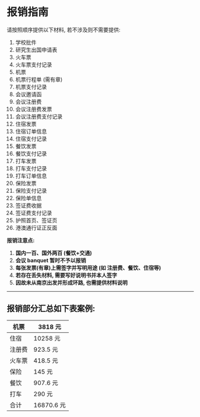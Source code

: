 # 报销指南

请按照顺序提供以下材料, 若不涉及则不需要提供:

1. 学校批件
2. 研究生出国申请表
3. 火车票
4. 火车票支付记录
5. 机票
6. 机票行程单 (需有章)
7. 机票支付记录
8. 会议邀请函
9. 会议注册费
10. 会议注册费发票
11. 会议注册费支付记录
12. 住宿发票
13. 住宿订单信息
14. 住宿支付记录
15. 餐饮发票
16. 餐饮支付记录
17. 打车发票
18. 打车支付记录
19. 打车订单信息
20. 保险发票
21. 保险支付记录
22. 保险单信息
23. 签证费收据
24. 签证费支付记录
25. 护照首页、签证页
26. 港澳通行证正反面


**报销注意点:** 

1. **国内一百、国外两百 (餐饮+交通)**
2. **会议 banquet 暂时不予以报销**
3. **每张发票(有章)上需签字并写明用途 (如 注册费、餐饮、住宿等)**
4. **若存在丢失材料, 需要写好说明书并本人签字**
5. **因故未从南京出发并形成环路, 也需提供材料说明**
----------



## 报销部分汇总如下表案例:
| 机票  | 3818 元    |
| --- | --------- |
| 住宿  | 10258 元   |
| 注册费 | 923.5 元   |
| 火车票 | 418.5 元   |
| 保险  | 145 元     |
| 餐饮  | 907.6 元   |
| 打车  | 290 元     |
| 合计  | 16870.6 元 |


